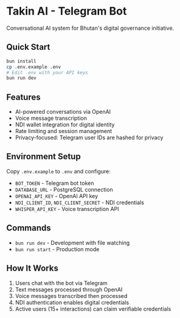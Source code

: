 # Takin AI - Telegram Bot

Conversational AI system for Bhutan's digital governance initiative.

## Quick Start

```bash
bun install
cp .env.example .env
# Edit .env with your API keys
bun run dev
```

## Features

- AI-powered conversations via OpenAI
- Voice message transcription 
- NDI wallet integration for digital identity
- Rate limiting and session management
- Privacy-focused: Telegram user IDs are hashed for privacy

## Environment Setup

Copy `.env.example` to `.env` and configure:

- `BOT_TOKEN` - Telegram bot token
- `DATABASE_URL` - PostgreSQL connection
- `OPENAI_API_KEY` - OpenAI API key
- `NDI_CLIENT_ID`, `NDI_CLIENT_SECRET` - NDI credentials
- `WHISPER_API_KEY` - Voice transcription API

## Commands

- `bun run dev` - Development with file watching
- `bun run start` - Production mode

## How It Works

1. Users chat with the bot via Telegram
2. Text messages processed through OpenAI
3. Voice messages transcribed then processed
4. NDI authentication enables digital credentials
5. Active users (15+ interactions) can claim verifiable credentials